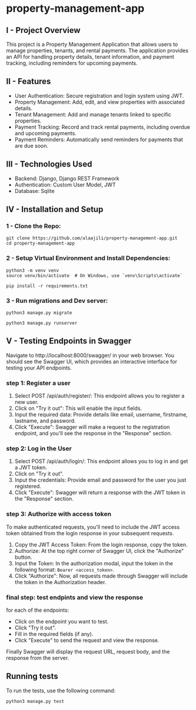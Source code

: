 # property-management-app
## I - Project Overview
This project is a Property Management Application that allows users to manage properties, tenants, and rental payments. The application provides an API for handling property details, tenant information, and payment tracking, including reminders for upcoming payments.

## II - Features
- User Authentication: Secure registration and login system using JWT.
- Property Management: Add, edit, and view properties with associated details.
- Tenant Management: Add and manage tenants linked to specific properties.
- Payment Tracking: Record and track rental payments, including overdue and upcoming payments.
- Payment Reminders: Automatically send reminders for payments that are due soon.

## III - Technologies Used
- Backend: Django, Django REST Framework
- Authentication: Custom User Model, JWT
- Database: Sqlite

## IV - Installation and Setup
### 1 - Clone the Repo:
```
git clone https://github.com/alaajili/property-management-app.git
cd property-management-app
```

### 2 - Setup Virtual Environment and Install Dependencies:
```
python3 -m venv venv
source venv/bin/activate  # On Windows, use `venv\Scripts\activate`

pip install -r requirements.txt
```

### 3 - Run migrations and Dev server:
```
python3 manage.py migrate

python3 manage.py runserver
```

## V - Testing Endpoints in Swagger
Navigate to http://localhost:8000/swagger/ in your web browser. You should see the Swagger UI, which provides an interactive interface for testing your API endpoints.

### step 1: Register a user
1. Select POST /api/auth/register/: This endpoint allows you to register a new user.
2. Click on "Try it out": This will enable the input fields.
3. Input the required data: Provide details like email, username, firstname, lastname, and password.
4. Click "Execute": Swagger will make a request to the registration endpoint, and you'll see the response in the "Response" section.
### step 2: Log in the User
1. Select POST /api/auth/login/: This endpoint allows you to log in and get a JWT token.
2. Click on "Try it out".
3. Input the credentials: Provide email and password for the user you just registered.
4. Click "Execute": Swagger will return a response with the JWT token in the "Response" section.
### step 3: Authorize with access token
To make authenticated requests, you'll need to include the JWT access token obtained from the login response in your subsequent requests.
1. Copy the JWT Access Token: From the login response, copy the token.
2. Authorize: At the top right corner of Swagger UI, click the "Authorize" button.
3. Input the Token: In the authorization modal, input the token in the following format: ```Bearer <access_token>```.
4. Click "Authorize": Now, all requests made through Swagger will include the token in the Authorization header.
### final step: test endpints and view the response
for each of the endpoints:
- Click on the endpoint you want to test.
- Click "Try it out".
- Fill in the required fields (if any).
- Click "Execute" to send the request and view the response.

Finally Swagger will display the request URL, request body, and the response from the server.

## Running tests
To run the tests, use the following command:
```
python3 manage.py test
```